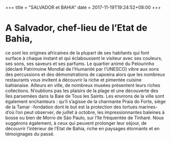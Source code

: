 +++
title = "SALVADOR et BAHIA"
date = 2017-11-19T19:24:52+08:00
+++
# A Salvador, chef-lieu de l’Etat de Bahia,

ce sont les origines africaines de la plupart de ses habitants qui font surface à chaque instant et qui éclaboussent le visiteur avec ses couleurs, ses sons, ses saveurs et ses parfums. Le quartier animé du Pelourinho (déclaré Patrimoine Mondial de l’Humanité par l’UNESCO) vibre aux sons des percussions et des démonstrations de capoeira alors que les nombreux restaurants vous invitent à découvrir la riche et pimentée cuisine bahianaise. Ailleurs en ville, de nombreux musées présentent leurs riches collections. N’oublions pas les plaisirs de la plage et une découverte des îles parsemées dans la Baie de Tous les Saints. Les environs de la ville sont également enchanteurs : qu’il s’agisse de la charmante Praia do Forte, siège de la Tamar -fondation dont le but est la protection des tortues marines- d’où l’on peut observer, de juillet à octobre, les impressionnantes baleines à bosse ou bien de Morro de São Paulo, sur l’île fréquentée de Tinharé.
Nous suggérons également, à ceux qui peuvent prolonger leur séjour, de découvrir l’intérieur de l’Etat de Bahia, riche en paysages étonnants et en témoignages du passé.
